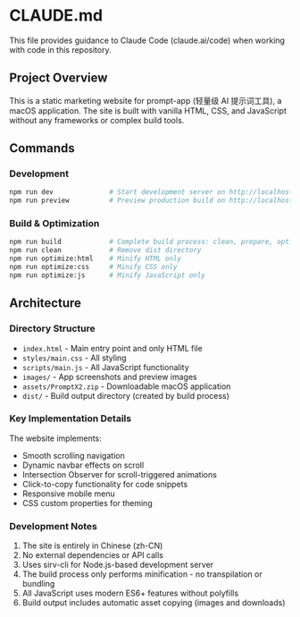 # CLAUDE.md

This file provides guidance to Claude Code (claude.ai/code) when working with code in this repository.

## Project Overview

This is a static marketing website for prompt-app (轻量级 AI 提示词工具), a macOS application. The site is built with vanilla HTML, CSS, and JavaScript without any frameworks or complex build tools.

## Commands

### Development
```bash
npm run dev              # Start development server on http://localhost:8000
npm run preview          # Preview production build on http://localhost:8080
```

### Build & Optimization
```bash
npm run build            # Complete build process: clean, prepare, optimize, copy assets
npm run clean            # Remove dist directory
npm run optimize:html    # Minify HTML only
npm run optimize:css     # Minify CSS only  
npm run optimize:js      # Minify JavaScript only
```

## Architecture

### Directory Structure
- `index.html` - Main entry point and only HTML file
- `styles/main.css` - All styling
- `scripts/main.js` - All JavaScript functionality
- `images/` - App screenshots and preview images
- `assets/PromptX2.zip` - Downloadable macOS application
- `dist/` - Build output directory (created by build process)

### Key Implementation Details

The website implements:
- Smooth scrolling navigation
- Dynamic navbar effects on scroll
- Intersection Observer for scroll-triggered animations
- Click-to-copy functionality for code snippets
- Responsive mobile menu
- CSS custom properties for theming

### Development Notes

1. The site is entirely in Chinese (zh-CN)
2. No external dependencies or API calls
3. Uses sirv-cli for Node.js-based development server
4. The build process only performs minification - no transpilation or bundling
5. All JavaScript uses modern ES6+ features without polyfills
6. Build output includes automatic asset copying (images and downloads)